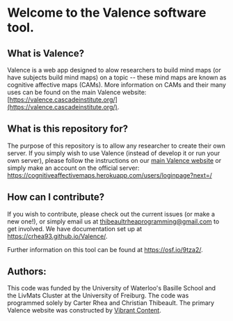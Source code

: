 # Welcome to the Valence software tool.

## What is Valence?
Valence is a web app designed to alow researchers to build mind maps (or have subjects build mind maps) on a topic -- these mind maps are known
as cognitive affective maps (CAMs). More information on CAMs and their many uses can
be found on the main Valence website: [https://valence.cascadeinstitute.org/](https://valence.cascadeinstitute.org/).


## What is this repository for?
The purpose of this repository is to allow any researcher to create their own server.
If you simply wish to use Valence (instead of develop it or run your own server), please
follow the instructions on our [main Valence website](https://valence.cascadeinstitute.org/)
or simply make an account on the official server: https://cognitiveaffectivemaps.herokuapp.com/users/loginpage?next=/


## How can I contribute?
If you wish to contribute, please check out the current issues (or make a new one!), or simply email us at thibeaultrheaprogramming@gmail.com to get involved.
We have documentation set up at https://crhea93.github.io/Valence/.

Further information on this tool can be found at https://osf.io/9tza2/.


## Authors:
This code was funded by the University of Waterloo's Basille School and the LivMats
Cluster at the University of Freiburg. The code was programmed solely by Carter Rhea
and Christian Thibeault. The primary Valence website was constructed by
[Vibrant Content](https://vibrantcontent.ca/). 
